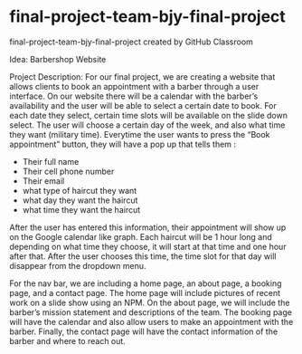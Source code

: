 # final-project-team-bjy-final-project
final-project-team-bjy-final-project created by GitHub Classroom

Idea: Barbershop Website 

Project Description: 
	For our final project, we are creating a website that allows clients to book an appointment with a barber through a user interface. 
  On our website there will be a calendar with the barber’s availability and the user will be able to select a certain date to book. 
  For each date they select, certain time slots will be available on the slide down select. 
  The user will choose a certain day of the week, and also what time they want (military time). 
  Everytime the user wants to press the “Book appointment” button, they will have a pop up that tells them :

  - Their full name
  - Their cell phone number 
  - Their email 
  - what type of haircut they want
  - what day they want the haircut
  - what time they want the haircut 

After the user has entered this information, their appointment will show up on the Google calendar like graph. 
Each haircut will be 1 hour long and depending on what time they choose, it will start at that time and one hour after that. 
After the user chooses this time, the time slot for that day will disappear from the dropdown menu. 

For the nav bar, we are including a home page, an about page, a booking page, and a contact page. 
The home page will include pictures of recent work on a slide show using an NPM. 
On the about page, we will include the barber’s mission statement and descriptions of the team. 
The booking page will have the calendar and also allow users to make an appointment with the barber. 
Finally, the contact page will have the contact information of the barber and where to reach out. 



